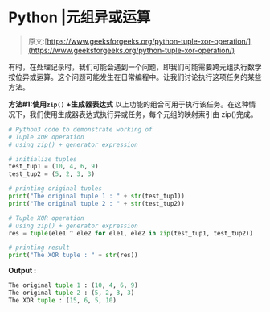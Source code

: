 # Python |元组异或运算

> 原文:[https://www.geeksforgeeks.org/python-tuple-xor-operation/](https://www.geeksforgeeks.org/python-tuple-xor-operation/)

有时，在处理记录时，我们可能会遇到一个问题，即我们可能需要跨元组执行数学按位异或运算。这个问题可能发生在日常编程中。让我们讨论执行这项任务的某些方法。

**方法#1:使用`zip()` +生成器表达式**
以上功能的组合可用于执行该任务。在这种情况下，我们使用生成器表达式执行异或任务，每个元组的映射索引由 zip()完成。

```py
# Python3 code to demonstrate working of 
# Tuple XOR operation
# using zip() + generator expression 

# initialize tuples 
test_tup1 = (10, 4, 6, 9) 
test_tup2 = (5, 2, 3, 3) 

# printing original tuples 
print("The original tuple 1 : " + str(test_tup1)) 
print("The original tuple 2 : " + str(test_tup2)) 

# Tuple XOR operation
# using zip() + generator expression 
res = tuple(ele1 ^ ele2 for ele1, ele2 in zip(test_tup1, test_tup2)) 

# printing result 
print("The XOR tuple : " + str(res)) 
```

**Output :**

```py
The original tuple 1 : (10, 4, 6, 9)
The original tuple 2 : (5, 2, 3, 3)
The XOR tuple : (15, 6, 5, 10)

```